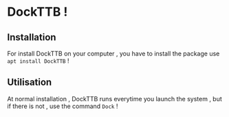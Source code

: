 # DockTTB !
## Installation
For install DockTTB on your computer , you have to install the package use `apt install DockTTB` !
## Utilisation
At normal installation , DockTTB runs everytime you launch the system , but if there is not , use the command `Dock` !